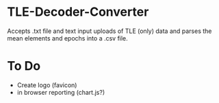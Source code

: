 # TLE-Decoder-Converter
Accepts .txt file and text input uploads of TLE (only) data and parses the mean elements and epochs into a .csv file.

# To Do
- Create logo (favicon)
- in browser reporting (chart.js?)
